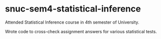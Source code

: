 # snuc-sem4-statistical-inference

Attended Statistical Inference course in 4th semester of University.

Wrote code to cross-check assignment answers for various statistical tests.
